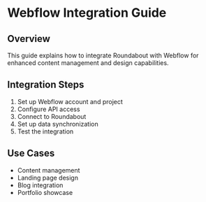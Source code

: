 
# Webflow Integration Guide

## Overview
This guide explains how to integrate Roundabout with Webflow for enhanced content management and design capabilities.

## Integration Steps
1. Set up Webflow account and project
2. Configure API access
3. Connect to Roundabout
4. Set up data synchronization
5. Test the integration

## Use Cases
- Content management
- Landing page design
- Blog integration
- Portfolio showcase

